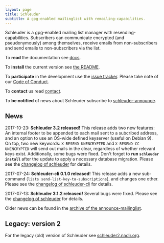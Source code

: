 ```yaml
---
layout: page
title: Schleuder
subtitle: A gpg-enabled mailinglist with remailing-capabilities.
---
```


Schleuder is a gpg-enabled mailing list manager with resending-capabilities. Subscribers can communicate encrypted (and pseudonymously) among themselves, receive emails from non-subscribers and send emails to non-subscribers via the list.

To **read** the documentation see [docs](docs/).

To **install** the current version see [the README](https://0xacab.org/schleuder/schleuder/blob/master/README.md).

To **participate** in the development use the [issue tracker](https://0xacab.org/schleuder/schleuder/issues). Please take note of our [Code of Conduct](https://0xacab.org/schleuder/schleuder/blob/master/CODE_OF_CONDUCT.md).

To **contact** us read [contact](contact.html).

To **be notified** of news about Schleuder subscribe to [schleuder-announce](https://lists.nadir.org/mailman/listinfo/schleuder-announce).

## News

2017-10-23: **Schleuder 3.2 released!** This release adds two new features: An internal footer to be appended to each mail sent to a subcribed address, and an option to use an OS-wide defined keyserver (useful on Debian 9). On top, two new keywords: `X-RESEND-UNENCRYPTED` and `X-RESEND-CC-UNENCRYPTED` will send out mails in the clear, regardless of whether relevant keys exist. Additionally, some bugs were fixed. Don't forget to **run `schleuder install`** after the update to apply a necessary database migration. Please see the [changelog of schleuder](https://0xacab.org/schleuder/schleuder/blob/master/CHANGELOG.md#unreleased) for details.

2017-07-24: **Schleuder-cli 0.1.0 released!** This release adds a new sub-command (`lists send-list-key-to-subscriptions`), and changes one other. Please see the [changelog of schleuder-cli](https://0xacab.org/schleuder/schleuder-cli/blob/master/CHANGELOG.md#010-2017-07-21) for details.

2017-07-13: **Schleuder 3.1.2 released!** Several bugs were fixed. Please see the [changelog of schleuder](https://0xacab.org/schleuder/schleuder/blob/master/CHANGELOG.md#312-2017-07-13) for details.


Older news can be found in the [archive of the announce-mailinglist](https://lists.nadir.org/pipermail/schleuder-announce/).

##  Legacy: version 2

For the legacy (old) version of Schleuder see [schleuder2.nadir.org](https://schleuder2.nadir.org/).

